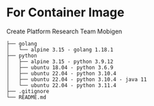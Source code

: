 # For Container Image
Create Platform Research Team Mobigen

```
├── golang
│   └── alpine 3.15 - golang 1.18.1
├── python
│   ├── alpine 3.15 - python 3.9.12
│   ├── ubuntu 18.04 - python 3.6.9
│   ├── ubuntu 22.04 - python 3.10.4
│   ├── ubuntu 22.04 - python 3.10.4 - java 11
│   └── ubuntu 22.04 - python 3.11.4
├── .gitignore
└── README.md
```

